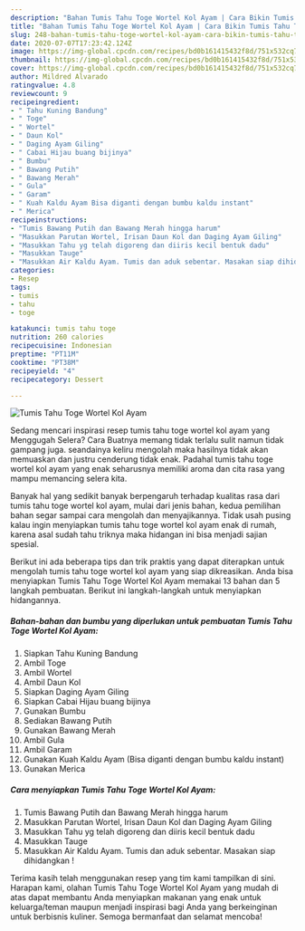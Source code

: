 ```yaml
---
description: "Bahan Tumis Tahu Toge Wortel Kol Ayam | Cara Bikin Tumis Tahu Toge Wortel Kol Ayam Yang Enak Dan Mudah"
title: "Bahan Tumis Tahu Toge Wortel Kol Ayam | Cara Bikin Tumis Tahu Toge Wortel Kol Ayam Yang Enak Dan Mudah"
slug: 248-bahan-tumis-tahu-toge-wortel-kol-ayam-cara-bikin-tumis-tahu-toge-wortel-kol-ayam-yang-enak-dan-mudah
date: 2020-07-07T17:23:42.124Z
image: https://img-global.cpcdn.com/recipes/bd0b161415432f8d/751x532cq70/tumis-tahu-toge-wortel-kol-ayam-foto-resep-utama.jpg
thumbnail: https://img-global.cpcdn.com/recipes/bd0b161415432f8d/751x532cq70/tumis-tahu-toge-wortel-kol-ayam-foto-resep-utama.jpg
cover: https://img-global.cpcdn.com/recipes/bd0b161415432f8d/751x532cq70/tumis-tahu-toge-wortel-kol-ayam-foto-resep-utama.jpg
author: Mildred Alvarado
ratingvalue: 4.8
reviewcount: 9
recipeingredient:
- " Tahu Kuning Bandung"
- " Toge"
- " Wortel"
- " Daun Kol"
- " Daging Ayam Giling"
- " Cabai Hijau buang bijinya"
- " Bumbu"
- " Bawang Putih"
- " Bawang Merah"
- " Gula"
- " Garam"
- " Kuah Kaldu Ayam Bisa diganti dengan bumbu kaldu instant"
- " Merica"
recipeinstructions:
- "Tumis Bawang Putih dan Bawang Merah hingga harum"
- "Masukkan Parutan Wortel, Irisan Daun Kol dan Daging Ayam Giling"
- "Masukkan Tahu yg telah digoreng dan diiris kecil bentuk dadu"
- "Masukkan Tauge"
- "Masukkan Air Kaldu Ayam. Tumis dan aduk sebentar. Masakan siap dihidangkan !"
categories:
- Resep
tags:
- tumis
- tahu
- toge

katakunci: tumis tahu toge 
nutrition: 260 calories
recipecuisine: Indonesian
preptime: "PT11M"
cooktime: "PT38M"
recipeyield: "4"
recipecategory: Dessert

---
```



![Tumis Tahu Toge Wortel Kol Ayam](https://img-global.cpcdn.com/recipes/bd0b161415432f8d/751x532cq70/tumis-tahu-toge-wortel-kol-ayam-foto-resep-utama.jpg)

Sedang mencari inspirasi resep tumis tahu toge wortel kol ayam yang Menggugah Selera? Cara Buatnya memang tidak terlalu sulit namun tidak gampang juga. seandainya keliru mengolah maka hasilnya tidak akan memuaskan dan justru cenderung tidak enak. Padahal tumis tahu toge wortel kol ayam yang enak seharusnya memiliki aroma dan cita rasa yang mampu memancing selera kita.



Banyak hal yang sedikit banyak berpengaruh terhadap kualitas rasa dari tumis tahu toge wortel kol ayam, mulai dari jenis bahan, kedua pemilihan bahan segar sampai cara mengolah dan menyajikannya. Tidak usah pusing kalau ingin menyiapkan tumis tahu toge wortel kol ayam enak di rumah, karena asal sudah tahu triknya maka hidangan ini bisa menjadi sajian spesial.


Berikut ini ada beberapa tips dan trik praktis yang dapat diterapkan untuk mengolah tumis tahu toge wortel kol ayam yang siap dikreasikan. Anda bisa menyiapkan Tumis Tahu Toge Wortel Kol Ayam memakai 13 bahan dan 5 langkah pembuatan. Berikut ini langkah-langkah untuk menyiapkan hidangannya.

<!--inarticleads1-->

##### Bahan-bahan dan bumbu yang diperlukan untuk pembuatan Tumis Tahu Toge Wortel Kol Ayam:

1. Siapkan  Tahu Kuning Bandung
1. Ambil  Toge
1. Ambil  Wortel
1. Ambil  Daun Kol
1. Siapkan  Daging Ayam Giling
1. Siapkan  Cabai Hijau buang bijinya
1. Gunakan  Bumbu
1. Sediakan  Bawang Putih
1. Gunakan  Bawang Merah
1. Ambil  Gula
1. Ambil  Garam
1. Gunakan  Kuah Kaldu Ayam (Bisa diganti dengan bumbu kaldu instant)
1. Gunakan  Merica




<!--inarticleads2-->

##### Cara menyiapkan Tumis Tahu Toge Wortel Kol Ayam:

1. Tumis Bawang Putih dan Bawang Merah hingga harum
1. Masukkan Parutan Wortel, Irisan Daun Kol dan Daging Ayam Giling
1. Masukkan Tahu yg telah digoreng dan diiris kecil bentuk dadu
1. Masukkan Tauge
1. Masukkan Air Kaldu Ayam. Tumis dan aduk sebentar. Masakan siap dihidangkan !




Terima kasih telah menggunakan resep yang tim kami tampilkan di sini. Harapan kami, olahan Tumis Tahu Toge Wortel Kol Ayam yang mudah di atas dapat membantu Anda menyiapkan makanan yang enak untuk keluarga/teman maupun menjadi inspirasi bagi Anda yang berkeinginan untuk berbisnis kuliner. Semoga bermanfaat dan selamat mencoba!

